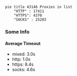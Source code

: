 
```mermaid
pie title 43146 Proxies in list
    "HTTP" : 17411
    "HTTPS": 4370
    "SOCKS" : 25203
```

### Some Info
#### Average Timeout

- mixed: 3.0s
- http: 1.0s
- https: 8.4s
- socks: 4.6s